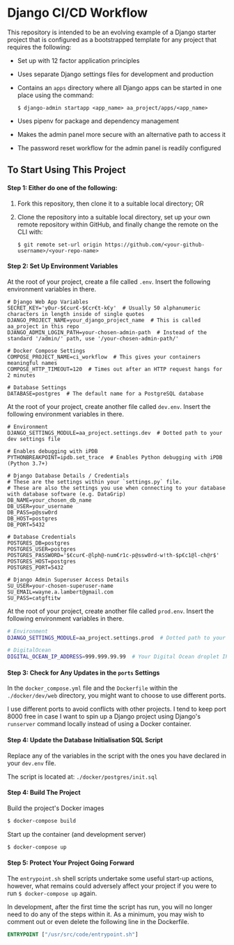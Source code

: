 # Django CI/CD Workflow

This repository is intended to be an evolving example of a Django
starter project that is configured as a bootstrapped template for any
project that requires the following:

- Set up with 12 factor application principles
- Uses separate Django settings files for development and production
- Contains an `apps` directory where all Django apps can be started in
  one place using the command:

    `$ django-admin startapp <app_name> aa_project/apps/<app_name>`

- Uses pipenv for package and dependency management
- Makes the admin panel more secure with an alternative path to access
  it
- The password reset workflow for the admin panel is readily configured

## To Start Using This Project

#### Step 1: Either do one of the following:

1. Fork this repository, then clone it to a suitable local directory; OR
1. Clone the repository into a suitable local directory, set up your own remote repository within GitHub, and finally change the remote on the CLI with:

    `$ git remote set-url origin https://github.com/<your-github-username>/<your-repo-name>`

#### Step 2: Set Up Environment Variables

At the root of your project, create a file called `.env`. Insert the
following environment variables in there.

```.env
# Django Web App Variables
SECRET_KEY='y0ur-$€cur€-$€cr€t-k€y'  # Usually 50 alphanumeric characters in length inside of single quotes
DJANGO_PROJECT_NAME=your_django_project_name  # This is called aa_project in this repo
DJANGO_ADMIN_LOGIN_PATH=your-chosen-admin-path  # Instead of the standard '/admin/' path, use '/your-chosen-admin-path/'

# Docker Compose Settings
COMPOSE_PROJECT_NAME=ci_workflow  # This gives your containers meaningful names
COMPOSE_HTTP_TIMEOUT=120  # Times out after an HTTP request hangs for 2 minutes

# Database Settings
DATABASE=postgres  # The default name for a PostgreSQL database
```

At the root of your project, create another file called `dev.env`.
Insert the following environment variables in there.

```.env
# Environment
DJANGO_SETTINGS_MODULE=aa_project.settings.dev  # Dotted path to your dev settings file

# Enables debugging with iPDB
PYTHONBREAKPOINT=ipdb.set_trace  # Enables Python debugging with iPDB (Python 3.7+)

# Django Database Details / Credentials
# These are the settings within your `settings.py` file.
# These are also the settings you use when connecting to your database with database software (e.g. DataGrip)
DB_NAME=your_chosen_db_name
DB_USER=your_username
DB_PASS=p@ssw0rd
DB_HOST=postgres
DB_PORT=5432

# Database Credentials
POSTGRES_DB=postgres
POSTGRES_USER=postgres
POSTGRES_PASSWORD='$€cur€-@lph@-num€r1c-p@ssw0rd-w!th-$p€c1@l-ch@r$'
POSTGRES_HOST=postgres
POSTGRES_PORT=5432

# Django Admin Superuser Access Details
SU_USER=your-chosen-superuser-name
SU_EMAIL=wayne.a.lambert@gmail.com
SU_PASS=catgftitw
```

At the root of your project, create another file called `prod.env`.
Insert the following environment variables in there.

```sh
# Environment
DJANGO_SETTINGS_MODULE=aa_project.settings.prod  # Dotted path to your prod settings file

# DigitalOcean
DIGITAL_OCEAN_IP_ADDRESS=999.999.99.99  # Your Digital Ocean droplet IP Address
```

#### Step 3: Check for Any Updates in the `ports` Settings

In the `docker_compose.yml` file and the `Dockerfile` within the `./docker/dev/web` directory, you might want to choose to use different ports.

I use different ports to avoid conflicts with other projects. I tend to keep port 8000 free in case I want to spin up a Django project using Django's `runserver` command locally instead of using a Docker container.

#### Step 4: Update the Database Initialisation SQL Script

Replace any of the variables in the script with the ones you have declared in your `dev.env` file.

The script is located at: `./docker/postgres/init.sql`

#### Step 4: Build The Project

Build the project's Docker images

```sh
$ docker-compose build
```

Start up the container (and development server)

```sh
$ docker-compose up
```

#### Step 5: Protect Your Project Going Forward

The `entrypoint.sh` shell scripts undertake some useful start-up actions, however, what remains could adversely affect your project if you were to run `$ docker-compose up` again.

In development, after the first time the script has run, you will no longer need to do any of the steps within it. As a minimum, you may wish to comment out or even delete the following line in the Dockerfile.

```Dockerfile
ENTRYPOINT ["/usr/src/code/entrypoint.sh"]
```
